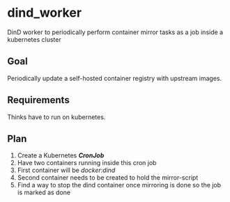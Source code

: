 # dind_worker

DinD worker to periodically perform container mirror tasks as a job inside a kubernetes cluster

## Goal

Periodically update a self-hosted container registry with upstream images.

## Requirements

Thinks have to run on kubernetes.

## Plan

1. Create a Kubernetes ___CronJob___
2. Have two containers running inside this cron job
3. First container will be _docker:dind_
4. Second container needs to be created to hold the mirror-script
5. Find a way to stop the dind container once mirroring is done so the job is marked as done
